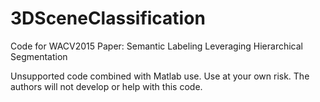 # 3DSceneClassification

Code for WACV2015 Paper:
Semantic Labeling Leveraging Hierarchical Segmentation

Unsupported code combined with Matlab use.
Use at your own risk. The authors will not develop or help with this code.
